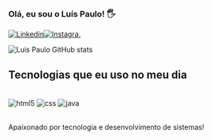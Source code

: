 ### Olá, eu sou o Luís Paulo! 🖐️

[![Linkedin](https://img.shields.io/badge/LinkedIn-0077B5?style=for-the-badge&logo=linkedin&logoColor=white)](https://www.linkedin.com/in/luis-paulo-brito-324351111/)[![Instagra,](https://img.shields.io/badge/Instagram-E4405F?style=for-the-badge&logo=instagram&logoColor=white)](https://www.instagram.com/lp.brito/)

![Luis Paulo GitHub stats](https://github-readme-stats.vercel.app/api?username=luispaulobrito&show_icons=true&theme=dark)

## Tecnologias que eu uso no meu dia
<div style="display: inline_block"><br/>
    <img align="center" alt="html5" src="https://img.shields.io/badge/HTML5-E34F26?style=for-the-badge&logo=html5&logoColor=white"/>
    <img align="center" alt="css" src="https://img.shields.io/badge/CSS-239120?&style=for-the-badge&logo=css3&logoColor=white"/>
    <img align="center" alt="java" src="https://img.shields.io/badge/Java-ED8B00?style=for-the-badge&logo=java&logoColor=white"/>

</div></br>

Apaixonado por tecnologia e desenvolvimento de sistemas!
